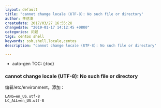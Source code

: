 ```yaml
---
layout: default
title: "cannot change locale (UTF-8): No such file or directory"
author: 李佶澳
createdate: 2017/03/27 16:55:28
changedate: "2019-01-17 14:12:45 +0800"
categories: 问题
tags: centos shell
keywords: ssh,shell,locale,centos
description: "cannot change locale (UTF-8): No such file or directory"

---
```


* auto-gen TOC:
{:toc}

### cannot change locale (UTF-8): No such file or directory

编辑/etc/environment，添加：

	LANG=en_US.utf-8
	LC_ALL=en_US.utf-8
